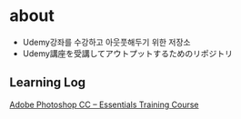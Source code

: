 # about

- Udemy강좌를 수강하고 아웃풋해두기 위한 저장소
- Udemy講座を受講してアウトプットするためのリポジトリ

## Learning Log

[Adobe Photoshop CC – Essentials Training Course](adobe/photoshop/0_list.md)
